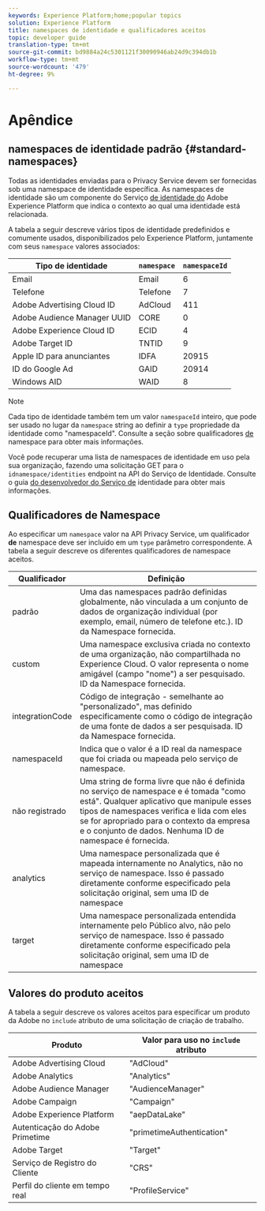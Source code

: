 ```yaml
---
keywords: Experience Platform;home;popular topics
solution: Experience Platform
title: namespaces de identidade e qualificadores aceitos
topic: developer guide
translation-type: tm+mt
source-git-commit: bd9884a24c5301121f30090946ab24d9c394db1b
workflow-type: tm+mt
source-wordcount: '479'
ht-degree: 9%

---
```



# Apêndice

## namespaces de identidade padrão {#standard-namespaces}

Todas as identidades enviadas para o Privacy Service devem ser fornecidas sob uma namespace de identidade específica. As namespaces de identidade são um componente do Serviço [de identidade do](../../identity-service/home.md) Adobe Experience Platform que indica o contexto ao qual uma identidade está relacionada.

A tabela a seguir descreve vários tipos de identidade predefinidos e comumente usados, disponibilizados pelo Experience Platform, juntamente com seus `namespace` valores associados:

| Tipo de identidade | `namespace` | `namespaceId` |
| --- | --- | --- |
| Email | Email | 6 |
| Telefone | Telefone | 7 |
| Adobe Advertising Cloud ID | AdCloud | 411 |
| Adobe Audience Manager UUID | CORE | 0 |
| Adobe Experience Cloud ID | ECID | 4 |
| Adobe Target ID | TNTID | 9 |
| Apple ID para anunciantes | IDFA | 20915 |
| ID do Google Ad | GAID | 20914 |
| Windows AID | WAID | 8 |

>[!NOTE]
>
>Cada tipo de identidade também tem um valor `namespaceId` inteiro, que pode ser usado no lugar da `namespace` string ao definir a `type` propriedade da identidade como &quot;namespaceId&quot;. Consulte a seção sobre qualificadores [de](#namespace-qualifiers) namespace para obter mais informações.

Você pode recuperar uma lista de namespaces de identidade em uso pela sua organização, fazendo uma solicitação GET para o `idnamespace/identities` endpoint na API do Serviço de Identidade. Consulte o guia [do desenvolvedor do Serviço de](../../identity-service/api/getting-started.md) identidade para obter mais informações.

## Qualificadores de Namespace

Ao especificar um `namespace` valor na API Privacy Service, um qualificador **de** namespace deve ser incluído em um `type` parâmetro correspondente. A tabela a seguir descreve os diferentes qualificadores de namespace aceitos.

| Qualificador | Definição |
| --------- | ---------- |
| padrão | Uma das namespaces padrão definidas globalmente, não vinculada a um conjunto de dados de organização individual (por exemplo, email, número de telefone etc.). ID da Namespace fornecida. |
| custom | Uma namespace exclusiva criada no contexto de uma organização, não compartilhada no Experience Cloud. O valor representa o nome amigável (campo &quot;nome&quot;) a ser pesquisado. ID da Namespace fornecida. |
| integrationCode | Código de integração - semelhante ao &quot;personalizado&quot;, mas definido especificamente como o código de integração de uma fonte de dados a ser pesquisada. ID da Namespace fornecida. |
| namespaceId | Indica que o valor é a ID real da namespace que foi criada ou mapeada pelo serviço de namespace. |
| não registrado | Uma string de forma livre que não é definida no serviço de namespace e é tomada &quot;como está&quot;. Qualquer aplicativo que manipule esses tipos de namespaces verifica e lida com eles se for apropriado para o contexto da empresa e o conjunto de dados. Nenhuma ID de namespace é fornecida. |
| analytics | Uma namespace personalizada que é mapeada internamente no Analytics, não no serviço de namespace. Isso é passado diretamente conforme especificado pela solicitação original, sem uma ID de namespace |
| target | Uma namespace personalizada entendida internamente pelo Público alvo, não pelo serviço de namespace. Isso é passado diretamente conforme especificado pela solicitação original, sem uma ID de namespace |

## Valores do produto aceitos

A tabela a seguir descreve os valores aceitos para especificar um produto da Adobe no `include` atributo de uma solicitação de criação de trabalho.

| Produto | Valor para uso no `include` atributo |
--- | ---
| Adobe Advertising Cloud | &quot;AdCloud&quot; |
| Adobe Analytics | &quot;Analytics&quot; |
| Adobe Audience Manager | &quot;AudienceManager&quot; |
| Adobe Campaign | &quot;Campaign&quot; |
| Adobe Experience Platform | &quot;aepDataLake&quot; |
| Autenticação do Adobe Primetime | &quot;primetimeAuthentication&quot; |
| Adobe Target | &quot;Target&quot; |
| Serviço de Registro do Cliente | &quot;CRS&quot; |
| Perfil do cliente em tempo real | &quot;ProfileService&quot; |